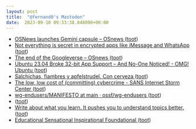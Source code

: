 ```yaml
---
layout: post
title:  "@fernand0's Mastodon"
date:  2023-09-10 09:33:38.848000+00:00
---
```

*  [OSNews launches Gemini capsule  –  OSnews ](https://www.osnews.com/story/136770/osnews-launches-gemini-capsule) ([toot](https://mastodon.social/@fernand0/111040162617586832))
*  [Not everything is secret in encrypted apps like iMessage and WhatsApp ](https://www.washingtonpost.com/technology/2023/08/22/encryption-imessage-whatsapp-google) ([toot](https://mastodon.social/@fernand0/111039992546342963))
*  [The end of the Googleverse  –  OSnews ](https://www.osnews.com/story/136829/the-end-of-the-googleverse) ([toot](https://mastodon.social/@fernand0/111039606528332007))
*  [Ubuntu 23.04 Broke 32-bit App Support – And No-One Noticed! - OMG! Ubuntu ](https://www.omgubuntu.co.uk/2023/08/ubuntu-23-04-broke-32-bit-suppor) ([toot](https://mastodon.social/@fernand0/111036413409774774))
*  [Salchichas, fiambres y apfelstrudel. Con cerveza ](https://avecesunafoto.wordpress.com/2023/09/09/salchichas-fiambres-y-apfelstrudel-con-cerveza) ([toot](https://mastodon.social/@fernand0/111036266685706252))
*  [The low, low cost of (committing) cybercrime - SANS Internet Storm Center  ](https://isc.sans.edu/diary/30176) ([toot](https://mastodon.social/@fernand0/111036168759571693))
*  [wg-endusers/MANIFESTO at main · ossf/wg-endusers ](https://github.com/ossf/wg-endusers/tree/main/MANIFEST) ([toot](https://mastodon.social/@fernand0/111035859409108282))
*  [ ](https://social.aguilera.soy/users/jorge) ([toot](https://mastodon.social/@fernand0/111035626148646585))
*  [Write about what you learn. It pushes you to understand topics better. ](https://addyosmani.com/blog/write-learn) ([toot](https://mastodon.social/@fernand0/111035572160271729))
*  [Educational Sensational Inspirational Foundational ](https://esif.dev) ([toot](https://mastodon.social/@fernand0/111034886816839436))
